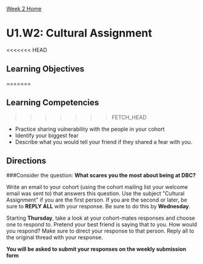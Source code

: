[Week 2 Home](./)

# U1.W2: Cultural Assignment

<<<<<<< HEAD
## Learning Objectives
=======
## Learning Competencies
>>>>>>> FETCH_HEAD
- Practice sharing vulnerability with the people in your cohort
- Identify your biggest fear
- Describe what you would tell your friend if they shared a fear with you. 

## Directions

###Consider the question: 
**What scares you the most about being at DBC?**

Write an email to your cohort (using the cohort mailing list your welcome email was sent to) that answers this question. Use the subject "Cultural Assignment" if you are the first person. 
If you are the second or later, be sure to **REPLY ALL** with your response. Be sure to do this by **Wednesday**. 

Starting **Thursday**, take a look at your cohort-mates responses and choose one to respond to. Pretend your best friend is saying that to you. How would you respond? Make sure to direct your response to that person. Reply all to the original thread with your response. 

**You will be asked to submit your responses on the weekly submission form**